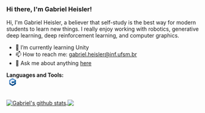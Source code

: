 ### Hi there, I'm Gabriel Heisler!

Hi, I'm Gabriel Heisler, a believer that self-study is the best way for modern students to learn new things. I really enjoy working with robotics, generative deep learning, deep reinforcement learning, and computer graphics.

- 🌱 I’m currently learning Unity
- 📫 How to reach me: gabriel.heisler@inf.ufsm.br
- 💬 Ask me about anything [here](https://github.com/GabrielHeisler/gabrielheisler/issues)

<!-- - 👯 I’m looking to collaborate on ... -->
<!-- - 🤔 I’m looking for help with ... -->
<!-- - 😄 Pronouns: ... -->
<!-- - ⚡ Fun fact: ... -->

**Languages and Tools:**  
<code>
<img height="20" src="imgs/cpp.png" alt="C++">
</code> 

</br>

<a href="https://github.com/anuraghazra/github-readme-stats">
  <img align="center" src="https://github-readme-stats.vercel.app/api?username=GabrielHeisler&show_icons=true&include_all_commits=true&theme=algolia" alt="Gabriel's github stats" />
</a>
<a href="https://github.com/anuraghazra/github-readme-stats">
  <img align="center" src="https://github-readme-stats.vercel.app/api/top-langs/?username=GabrielHeisler&layout=compact&theme=algolia" />
</a>
